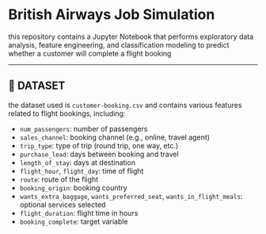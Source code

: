 # British Airways Job Simulation
this repository contains a Jupyter Notebook that performs exploratory data analysis, feature engineering, and classification modeling to predict whether a customer will complete a flight booking

---

## 📂 DATASET

the dataset used is `customer-booking.csv` and contains various features related to flight bookings, including:

- `num_passengers`: number of passengers
- `sales_channel`: booking channel (e.g., online, travel agent)
- `trip_type`: type of trip (round trip, one way, etc.)
- `purchase_lead`: days between booking and travel
- `length_of_stay`: days at destination
- `flight_hour`, `flight_day`: time of flight
- `route`: route of the flight
- `booking_origin`: booking country
- `wants_extra_baggage`, `wants_preferred_seat`, `wants_in_flight_meals`: optional services selected
- `flight_duration`: flight time in hours
- `booking_complete`: target variable
